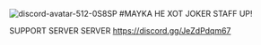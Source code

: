 ![discord-avatar-512-0S8SP](https://user-images.githubusercontent.com/91766153/138555259-6d0f9c92-f3d0-429c-9c50-f40209ca6e7a.png)
#MAYKA HE XOT 
JOKER STAFF UP!

SUPPORT SERVER SERVER
https://discord.gg/JeZdPdqm67
